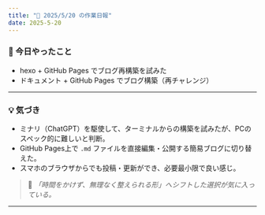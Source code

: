 ```yaml
---
title: "📅 2025/5/20 の作業日報"
date: 2025-5-20
---
```


### 🔧 今日やったこと

- hexo + GitHub Pages でブログ再構築を試みた  
- ドキュメント + GitHub Pages でブログ構築（再チャレンジ）

---

### 💡 気づき

- ミナリ（ChatGPT）を駆使して、ターミナルからの構築を試みたが、PCのスペック的に難しいと判断。
- GitHub Pages上で `.md` ファイルを直接編集・公開する簡易ブログに切り替えた。
- スマホのブラウザからでも投稿・更新ができ、必要最小限で良い感じ。

> 📘 *「時間をかけず、無理なく整えられる形」へシフトした選択が気に入っている。*

---
<!-- Google tag (gtag.js) -->
<script async src="https://www.googletagmanager.com/gtag/js?id=G-89D1F7DMB6"></script>
<script>
  window.dataLayer = window.dataLayer || [];
  function gtag(){dataLayer.push(arguments);}
  gtag('js', new Date());

  gtag('config', 'G-89D1F7DMB6');
</script>

